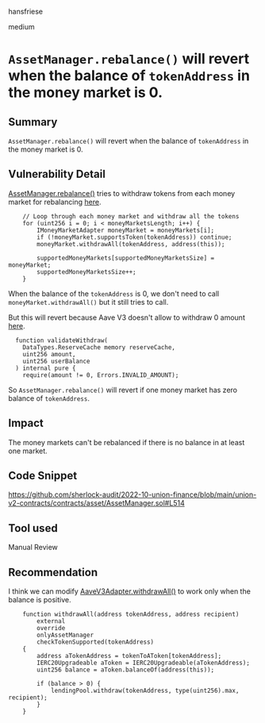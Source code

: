 hansfriese

medium

# `AssetManager.rebalance()` will revert when the balance of `tokenAddress` in the money market is 0.

## Summary
`AssetManager.rebalance()` will revert when the balance of `tokenAddress` in the money market is 0.

## Vulnerability Detail
[AssetManager.rebalance()](https://github.com/sherlock-audit/2022-10-union-finance/blob/main/union-v2-contracts/contracts/asset/AssetManager.sol#L497) tries to withdraw tokens from each money market for rebalancing [here](https://github.com/sherlock-audit/2022-10-union-finance/blob/main/union-v2-contracts/contracts/asset/AssetManager.sol#L510-L518).

```solidity
    // Loop through each money market and withdraw all the tokens
    for (uint256 i = 0; i < moneyMarketsLength; i++) {
        IMoneyMarketAdapter moneyMarket = moneyMarkets[i];
        if (!moneyMarket.supportsToken(tokenAddress)) continue;
        moneyMarket.withdrawAll(tokenAddress, address(this));

        supportedMoneyMarkets[supportedMoneyMarketsSize] = moneyMarket;
        supportedMoneyMarketsSize++;
    }
```

When the balance of the `tokenAddress` is 0, we don't need to call `moneyMarket.withdrawAll()` but it still tries to call.

But this will revert because Aave V3 doesn't allow to withdraw 0 amount [here](https://github.com/aave/aave-v3-core/blob/master/contracts/protocol/libraries/logic/ValidationLogic.sol#L87-L92).

```solidity
  function validateWithdraw(
    DataTypes.ReserveCache memory reserveCache,
    uint256 amount,
    uint256 userBalance
  ) internal pure {
    require(amount != 0, Errors.INVALID_AMOUNT);
```

So `AssetManager.rebalance()` will revert if one money market has zero balance of `tokenAddress`.

## Impact
The money markets can't be rebalanced if there is no balance in at least one market.

## Code Snippet
https://github.com/sherlock-audit/2022-10-union-finance/blob/main/union-v2-contracts/contracts/asset/AssetManager.sol#L514

## Tool used
Manual Review

## Recommendation
I think we can modify [AaveV3Adapter.withdrawAll()](https://github.com/sherlock-audit/2022-10-union-finance/blob/main/union-v2-contracts/contracts/asset/AaveV3Adapter.sol#L226) to work only when the balance is positive.

```solidity
    function withdrawAll(address tokenAddress, address recipient)
        external
        override
        onlyAssetManager
        checkTokenSupported(tokenAddress)
    {
        address aTokenAddress = tokenToAToken[tokenAddress];
        IERC20Upgradeable aToken = IERC20Upgradeable(aTokenAddress);
        uint256 balance = aToken.balanceOf(address(this));

        if (balance > 0) {
            lendingPool.withdraw(tokenAddress, type(uint256).max, recipient);
        }
    }
```